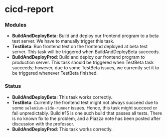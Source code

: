 # cicd-report

### Modules

- **BuildAndDeployBeta**: Build and deploy our frontend program to a beta test server. We have to manually trigger this task.
- **TestBeta**: Run frontend test on the frontend deployed at beta test server. This task will be triggered when BuildAndDeployBeta succeeds. 
- **BuildAndDeployProd**: Build and deploy our frontend program to production server. This task should be triggered when TestBeta task succeeds; however, due to some TestBeta issues, we currently set it to be triggered whenever TestBeta finished.

### Status

- **BuildAndDeployBeta**: This task works correctly.
- **TestBeta**: Currently the frontend test might not always succeed due to some `selenium-side-runner` issues. Hence, this task might succeed or fail unpredictably. Build #15 is one such build that passes all tests. There is no known fix to the problem, and a Piazza note has been posted after discussion with the professor.
- **BuildAndDeployProd**: This task works correctly.
